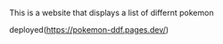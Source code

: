 This is a website that displays a list of differnt pokemon

deployed(https://pokemon-ddf.pages.dev/)
